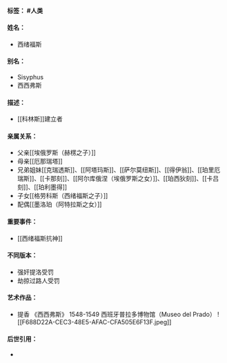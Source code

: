 #### 标签： #人类
#### 姓名：
- 西绪福斯
#### 别名：
- Sisyphus
- 西西弗斯
#### 描述：
- [[科林斯]]建立者
#### 亲属关系：
- 父亲[[埃俄罗斯（赫楞之子）]]
- 母亲[[厄那瑞塔]]
- 兄弟姐妹[[克瑞透斯]]、[[阿塔玛斯]]、[[萨尔莫纽斯]]、[[得伊翁]]、[[珀里厄瑞斯]]、[[卡那刻]]、[[阿尔库俄涅（埃俄罗斯之女）]]、[[珀西狄刻]]、[[卡吕刻]]、[[珀利墨得]]
- 子女[[格劳科斯（西绪福斯之子）]]
- 配偶[[墨洛珀（阿特拉斯之女）]]
#### 重要事件：
- [[西绪福斯抗神]]
#### 不同版本：
- 强奸提洛受罚
- 劫掠过路人受罚
#### 艺术作品：
- 提香 《西西弗斯》 1548-1549 西班牙普拉多博物馆（Museo del Prado）
![[F688D22A-CEC3-48E5-AFAC-CFA505E6F13F.jpeg]]
#### 后世引用：
- 